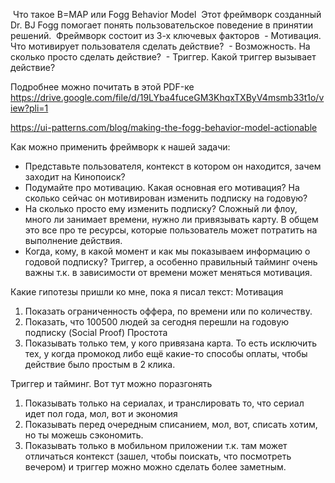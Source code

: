 
 Что такое B=MAP или Fogg Behavior Model
 Этот фреймворк созданный Dr. BJ Fogg помогает понять пользовательское поведение в принятии решений. 
 Фреймворк состоит из 3-х ключевых факторов
 - Мотивация. Что мотивирует пользователя сделать действие? 
 - Возможность. На сколько просто сделать действие?
 - Триггер. Какой триггер вызывает действие? 

Подробнее можно почитать в этой PDF-ке https://drive.google.com/file/d/19LYba4fuceGM3KhqxTXByV4msmb33t1o/view?pli=1

https://ui-patterns.com/blog/making-the-fogg-behavior-model-actionable




Как можно применить фреймворк к нашей задачи:
- Представьте пользователя, контекст в котором он находится, зачем заходит на Кинопоиск?
- Подумайте про мотивацию. Какая основная его мотивация? На сколько сейчас он мотивирован изменить подписку на годовую? 
- На сколько просто ему изменить подписку? Сложный ли флоу, много ли занимает времени, нужно ли привязывать карту. В общем это все про те ресурсы, которые пользователь может потратить на выполнение действия. 
- Когда, кому, в какой момент и как мы показываем информацию о годовой подписку? Триггер, а особенно правильный тайминг очень важны т.к. в зависимости от времени может меняться мотивация.

Какие гипотезы пришли ко мне, пока я писал текст: 
Мотивация
1. Показать ограниченность оффера, по времени или по количеству. 
2. Показать, что 100500 людей за сегодня перешли на годовую подписку (Social Proof)
Простота
1. Показывать только тем, у кого привязана карта. То есть исключить тех, у когда промокод либо ещё какие-то способы оплаты, чтобы действие было простым в 2 клика. 

Триггер и тайминг. Вот тут можно поразгонять
1. Показывать только на сериалах, и транслировать то, что сериал идет пол года, мол, вот и экономия
2. Показывать перед очередным списанием, мол, вот, списать хотим, но ты можешь сэкономить. 
3. Показывать только в мобильном приложении т.к. там может отличаться контекст (зашел, чтобы поискать, что посмотреть вечером) и триггер можно можно сделать более заметным. 




